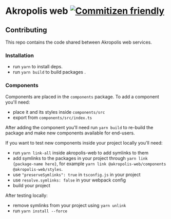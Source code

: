# Akropolis web [![Commitizen friendly](https://img.shields.io/badge/commitizen-friendly-brightgreen.svg)](http://commitizen.github.io/cz-cli/)

## Contributing
This repo contains the code shared between Akropolis web services.

### Installation
* run `yarn` to install deps.
* run `yarn build` to build packages .

### Components
Components are placed in the `components` package. To add a component you'll need:
* place it and its styles inside `components/src`
* export from `components/src/index.ts`

After adding the component you'll need run `yarn build` to re-build the package and make new components available for end-users.

If you want to test new components inside your project locally you'll need:

* run `yarn link-all` inside akropolis-web to add symlinks to them
* add symlinks to the packages in your project through `yarn link {package-name here}`, for example `yarn link @akropolis-web/components @akropolis-web/styles`.
* use `"preserveSymlinks": true` in `tsconfig.js` in your project
* use `resolve.symlinks: false` in your webpack config
* build your project

After testing locally:
* remove symlinks from your project using `yarn unlink`
* run `yarn install --force`
